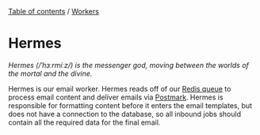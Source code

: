 [Table of contents](../../readme.md) / [Workers](../intro.md)

# Hermes

*Hermes (/ˈhɜːrmiːz/) is the messenger god, moving between the worlds of the mortal and the divine.*

Hermes is our email worker. Hermes reads off of our [Redis queue](../background-jobs.md) to process email content and deliver emails via [Postmark](https://postmarkapp.com/). Hermes is responsible for formatting content before it enters the email templates, but does not have a connection to the database, so all inbound jobs should contain all the required data for the final email.

